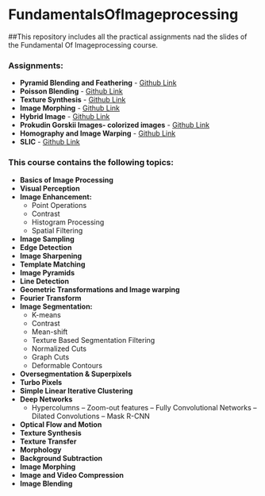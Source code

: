 # FundamentalsOfImageprocessing
##This repository includes all the practical assignments nad the slides of the Fundamental Of Imageprocessing course.
### Assignments:
- **Pyramid Blending and Feathering** - [Github Link](https://github.com/arhp78/Image-processing--Pyramid-Blending-and-Feathering/tree/main)
- **Poisson Blending** - [Github Link](https://github.com/arhp78/Image-processing-Poisson-Blending)
- **Texture Synthesis** - [Github Link](https://github.com/arhp78/Image-processing-Texture-Synthesis-)
- **Image Morphing** - [Github Link](https://github.com/arhp78/Image-processing-Image-Morphing/blob/main/)
- **Hybrid Image** - [Github Link](https://github.com/arhp78/Image_processing_hybrid_image)
- **Prokudin Gorskii Images- colorized images** - [Github Link](https://github.com/arhp78/image_processing_Prokudin-Gorskii-Images)
- **Homography and Image Warping** - [Github Link](https://github.com/arhp78/Image-processing-Homography-and-Image-Warping)
- **SLIC** - [Github Link](https://github.com/arhp78/Image-processing-SLIC)


### This course contains the following topics:
- **Basics of Image Processing**
- **Visual Perception**
- **Image Enhancement:**
  - Point Operations
  - Contrast
  - Histogram Processing
  - Spatial Filtering
- **Image Sampling**
- **Edge Detection**
- **Image Sharpening**
- **Template Matching**
- **Image Pyramids**
- **Line Detection**
- **Geometric Transformations and Image warping**
- **Fourier Transform**
- **Image Segmentation:**
  - K-means
  - Contrast
  - Mean-shift
  - Texture Based Segmentation Filtering
  - Normalized Cuts
  - Graph Cuts
  - Deformable Contours
- **Oversegmentation & Superpixels**
- **Turbo Pixels**
- **Simple Linear Iterative Clustering**
- **Deep Networks**
  - Hypercolumns
  – Zoom-out features
  – Fully Convolutional Networks
  – Dilated Convolutions
  – Mask R-CNN
- **Optical Flow and Motion**
- **Texture Synthesis**
- **Texture Transfer**
- **Morphology**
- **Background Subtraction**
- **Image Morphing**
- **Image and Video Compression**
- **Image Blending**
